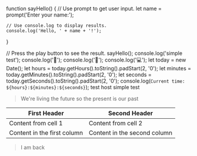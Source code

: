 function sayHello() {
    // Use prompt to get user input.
    let name = prompt('Enter your name:');

    // Use console.log to display results.
    console.log('Hello, ' + name + '!');
}

// Press the play button to see the result.
sayHello();
console.log('simple test');
console.log('🤖');
console.log('📱');
console.log('💻');
let today = new Date();
let hours = today.getHours().toString().padStart(2, '0');
let minutes = today.getMinutes().toString().padStart(2, '0');
let seconds = today.getSeconds().toString().padStart(2, '0');
console.log(`Current time: ${hours}:${minutes}:${seconds}`); test host
simple test 
> We're living the future so
> the present is our past






First Header | Second Header
------------ | -------------
Content from cell 1 | Content from cell 2
Content in the first column | Content in the second column

>I am back
